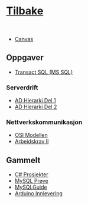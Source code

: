 
# [Tilbake](https://larsenjr.no)

<br>


- [Canvas](https://finn.instructure.com)


## Oppgaver

- [Transact SQL (MS SQL)](https://github.com/larsenjr/MSSQL)

### Serverdrift
- [AD Hierarki Del 1](https://larsenjr.github.io/fsi2/ADhierarkiDel1)
- [AD Hierarki Del 2](https://larsenjr.github.io/fsi2/ADhierarkiDel2)

### Nettverkskommunikasjon
- [OSI Modellen](https://larsenjr.github.io/fsi2/OsiModellen)
- [Arbeidskrav II](https://larsenjr.github.io/fsi2/arbeidskravII)

## Gammelt

- [C# Prosjekter](https://github.com/larsenjr/fsi2/csharp)
- [MySQL Prøve](https://larsenjr.github.io/fsi2/SQLprøve)
- [MySQLGuide](https://larsenjr.github.io/fsi2/MySQLGuide)
- [Arduino Innlevering](https://larsenjr.github.io/fsi2/arduino)

<script>
function openNav() {
  document.getElementById("myNav").style.width = "100%";
}

function closeNav() {
  document.getElementById("myNav").style.width = "0%";
}
</script>
